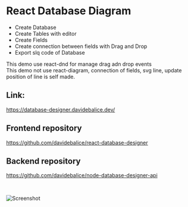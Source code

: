 # React Database Diagram

- Create Database
- Create Tables with editor
- Create Fields
- Create connection between fields with Drag and Drop
- Export slq code of Database


This demo use react-dnd for manage drag adn drop events
<br>
This demo not use react-diagram, connection of fields, svg line, update position of line is self made.


## Link:

https://database-designer.davidebalice.dev/

## Frontend repository

https://github.com/davidebalice/react-database-designer

## Backend repository

https://github.com/davidebalice/node-database-designer-api

<br>

![Screenshot](https://www.aroundweb.it/screenshot/database-designer.jpg)
